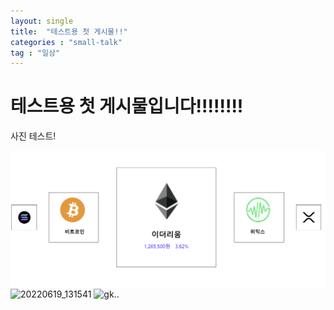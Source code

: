 ```yaml
---
layout: single
title:  "테스트용 첫 게시물!!"
categories : "small-talk"
tag : "일상"
---
```


# 테스트용 첫 게시물입니다!!!!!!!!


사진 테스트!

![20220619_131541](../images/2022-06-13-test/20220619_131541.png)
![20220619_131541]({{site.url}}/images/2022-06-13-test/watching.jpg)
![gk..](.../images/2022-06-13-test/watching.jpg)
